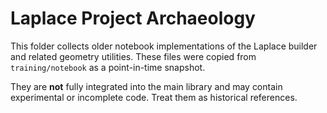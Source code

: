 # Laplace Project Archaeology

This folder collects older notebook implementations of the Laplace builder and related geometry utilities. These files were copied from `training/notebook` as a point-in-time snapshot.

They are **not** fully integrated into the main library and may contain experimental or incomplete code. Treat them as historical references.
